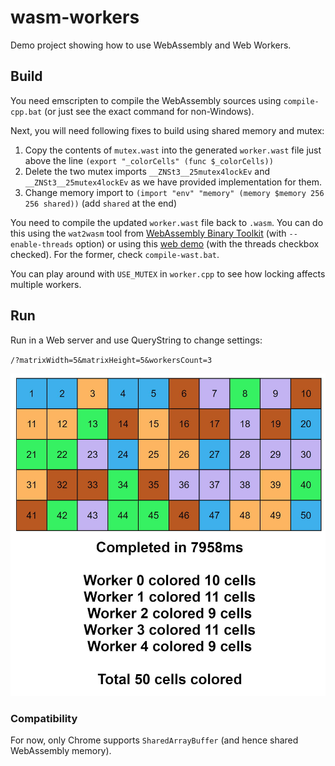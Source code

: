 # wasm-workers

Demo project showing how to use WebAssembly and Web Workers.

## Build

You need emscripten to compile the WebAssembly sources using `compile-cpp.bat` (or just see the exact command for non-Windows).

Next, you will need following fixes to build using shared memory and mutex:

1. Copy the contents of `mutex.wast` into the generated `worker.wast` file just above the line `(export "_colorCells" (func $_colorCells))`
2. Delete the two mutex imports `__ZNSt3__25mutex4lockEv` and `__ZNSt3__25mutex4lockEv` as we have provided implementation for them.
3. Change memory import to `(import "env" "memory" (memory $memory 256 256 shared))` (add `shared` at the end)

You need to compile the updated `worker.wast` file back to `.wasm`. You can do this using the `wat2wasm` tool from [WebAssembly Binary Toolkit](https://github.com/WebAssembly/wabt) (with `--enable-threads` option) or using this [web demo](https://webassembly.github.io/wabt/demo/wat2wasm/) (with the threads checkbox checked). For the former, check `compile-wast.bat`.

You can play around with `USE_MUTEX` in `worker.cpp` to see how locking affects multiple workers.

## Run

Run in a Web server and use QueryString to change settings:

`/?matrixWidth=5&matrixHeight=5&workersCount=3`

![](/images/wasm-workers.jpg)

### Compatibility

For now, only Chrome supports `SharedArrayBuffer` (and hence shared WebAssembly memory).
